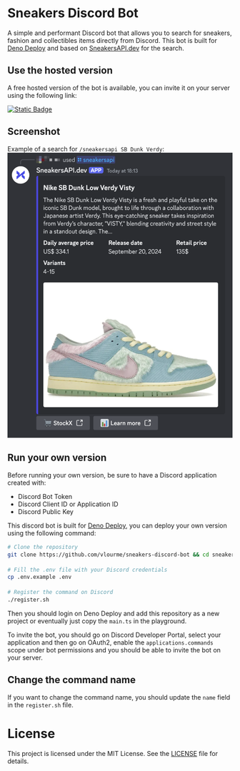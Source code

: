 # Sneakers Discord Bot

A simple and performant Discord bot that allows you to search for sneakers, fashion and collectibles items directly from Discord. This bot is built for [Deno Deploy](https://deno.com/deploy) and based on [SneakersAPI.dev](https://sneakersapi.dev) for the search.

## Use the hosted version

A free hosted version of the bot is available, you can invite it on your server using the following link:

[![Static Badge](https://img.shields.io/badge/Invite%20on%20my%20server-424549?logo=discord&style=for-the-badge)
](https://discord.com/oauth2/authorize?client_id=1302343127549481122&integration_type=0&scope=applications.commands&utm_source=discordbotlist.com&utm_medium=bot_page)

## Screenshot

Example of a search for `/sneakersapi SB Dunk Verdy`:
![Screenshot](screenshot.png)

## Run your own version

Before running your own version, be sure to have a Discord application created with:

- Discord Bot Token
- Discord Client ID or Application ID
- Discord Public Key

This discord bot is built for [Deno Deploy](https://deno.com/deploy), you can deploy your own version using the following command:

```bash
# Clone the repository
git clone https://github.com/vlourme/sneakers-discord-bot && cd sneakers-discord-bot

# Fill the .env file with your Discord credentials
cp .env.example .env

# Register the command on Discord
./register.sh
```

Then you should login on Deno Deploy and add this repository as a new project or eventually just copy the `main.ts` in the playground.

To invite the bot, you should go on Discord Developer Portal, select your application and then go on OAuth2, enable the `applications.commands` scope under bot permissions and you should be able to invite the bot on your server.

## Change the command name

If you want to change the command name, you should update the `name` field in the `register.sh` file.

# License

This project is licensed under the MIT License. See the [LICENSE](LICENSE) file for details.
